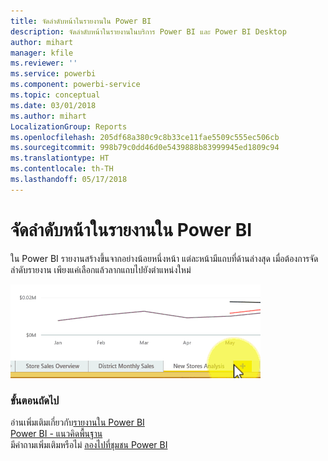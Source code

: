 ```yaml
---
title: จัดลำดับหน้าในรายงานใน Power BI
description: จัดลำดับหน้าในรายงานในบริการ Power BI และ Power BI Desktop
author: mihart
manager: kfile
ms.reviewer: ''
ms.service: powerbi
ms.component: powerbi-service
ms.topic: conceptual
ms.date: 03/01/2018
ms.author: mihart
LocalizationGroup: Reports
ms.openlocfilehash: 205df68a380c9c8b33ce11fae5509c555ec506cb
ms.sourcegitcommit: 998b79c0dd46d0e5439888b83999945ed1809c94
ms.translationtype: HT
ms.contentlocale: th-TH
ms.lasthandoff: 05/17/2018
---
```

# <a name="reorder-pages-in-a-report-in-power-bi"></a>จัดลำดับหน้าในรายงานใน Power BI
ใน Power BI รายงานสร้างขึ้นจากอย่างน้อยหนึ่งหน้า  แต่ละหน้ามีแถบที่ด้านล่างสุด  เมื่อต้องการจัดลำดับรายงาน เพียงแค่เลือกแล้วลากแถบไปยังตำแหน่งใหม่

![วิดีโอ](media/service-report-reorder-pages/reorder.gif)

### <a name="next-steps"></a>ขั้นตอนถัดไป
อ่านเพิ่มเติมเกี่ยวกับ[รายงานใน Power BI](service-reports.md)  
[Power BI - แนวคิดพื้นฐาน](service-basic-concepts.md)  
มีคำถามเพิ่มเติมหรือไม่ [ลองไปที่ชุมชน Power BI](http://community.powerbi.com/)

